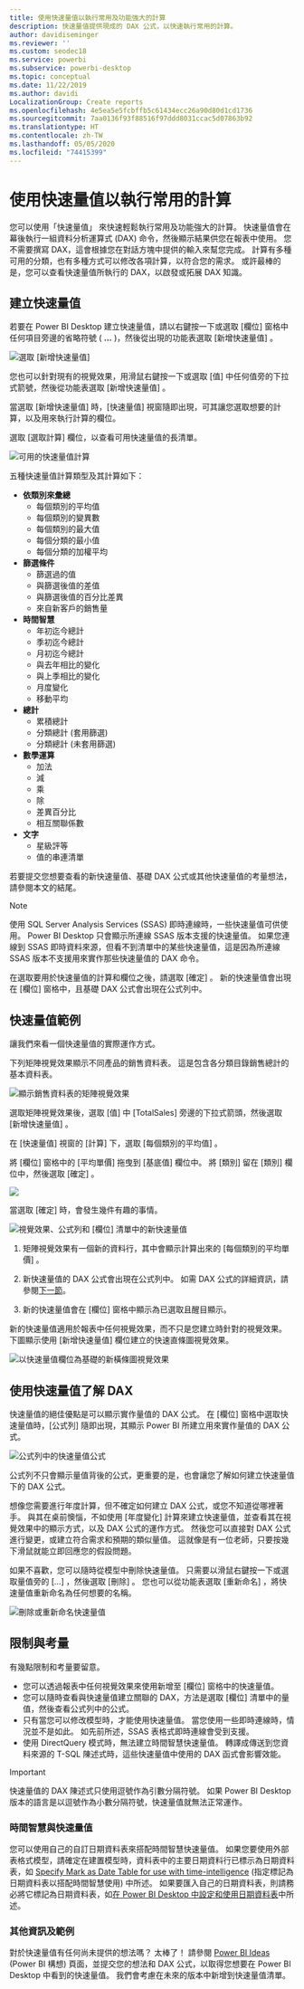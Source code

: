 ```yaml
---
title: 使用快速量值以執行常用及功能強大的計算
description: 快速量值提供現成的 DAX 公式，以快速執行常用的計算。
author: davidiseminger
ms.reviewer: ''
ms.custom: seodec18
ms.service: powerbi
ms.subservice: powerbi-desktop
ms.topic: conceptual
ms.date: 11/22/2019
ms.author: davidi
LocalizationGroup: Create reports
ms.openlocfilehash: 4e5ea5e5fcbffb5c61434ecc26a90d80d1cd1736
ms.sourcegitcommit: 7aa0136f93f88516f97ddd8031ccac5d07863b92
ms.translationtype: HT
ms.contentlocale: zh-TW
ms.lasthandoff: 05/05/2020
ms.locfileid: "74415399"
---
```

# <a name="use-quick-measures-for-common-calculations"></a>使用快速量值以執行常用的計算
您可以使用「快速量值」  來快速輕鬆執行常用及功能強大的計算。 快速量值會在幕後執行一組資料分析運算式 (DAX) 命令，然後顯示結果供您在報表中使用。 您不需要撰寫 DAX，這會根據您在對話方塊中提供的輸入來幫您完成。 計算有多種可用的分類，也有多種方式可以修改各項計算，以符合您的需求。 或許最棒的是，您可以查看快速量值所執行的 DAX，以啟發或拓展 DAX 知識。

## <a name="create-a-quick-measure"></a>建立快速量值

若要在 Power BI Desktop 建立快速量值，請以右鍵按一下或選取 [欄位]  窗格中任何項目旁邊的省略符號 ( **...** )，然後從出現的功能表選取 [新增快速量值]  。 

![選取 [新增快速量值]](media/desktop-quick-measures/quick-measures_01.png)

您也可以針對現有的視覺效果，用滑鼠右鍵按一下或選取 [值]  中任何值旁的下拉式箭號，然後從功能表選取 [新增快速量值]  。 

當選取 [新增快速量值]  時，[快速量值]  視窗隨即出現，可其讓您選取想要的計算，以及用來執行計算的欄位。 

選取 [選取計算]  欄位，以查看可用快速量值的長清單。 

![可用的快速量值計算](media/desktop-quick-measures/quick-measures_04.png)

五種快速量值計算類型及其計算如下：

* **依類別來彙總**
  * 每個類別的平均值
  * 每個類別的變異數
  * 每個類別的最大值
  * 每個分類的最小值
  * 每個分類的加權平均
* **篩選條件**
  * 篩選過的值
  * 與篩選後值的差值
  * 與篩選後值的百分比差異
  * 來自新客戶的銷售量
* **時間智慧**
  * 年初迄今總計
  * 季初迄今總計
  * 月初迄今總計
  * 與去年相比的變化
  * 與上季相比的變化
  * 月度變化
  * 移動平均
* **總計**
  * 累積總計
  * 分類總計 (套用篩選)
  * 分類總計 (未套用篩選)
* **數學運算**
  * 加法
  * 減
  * 乘
  * 除
  * 差異百分比
  * 相互關聯係數
* **文字**
  * 星級評等
  * 值的串連清單

若要提交您想要查看的新快速量值、基礎 DAX 公式或其他快速量值的考量想法，請參閱本文的結尾。

> [!NOTE]
> 使用 SQL Server Analysis Services (SSAS) 即時連線時，一些快速量值可供使用。 Power BI Desktop 只會顯示所連線 SSAS 版本支援的快速量值。 如果您連線到 SSAS 即時資料來源，但看不到清單中的某些快速量值，這是因為所連線 SSAS 版本不支援用來實作那些快速量值的 DAX 命令。

在選取要用於快速量值的計算和欄位之後，請選取 [確定]  。 新的快速量值會出現在 [欄位]  窗格中，且基礎 DAX 公式會出現在公式列中。 

## <a name="quick-measure-example"></a>快速量值範例
讓我們來看一個快速量值的實際運作方式。

下列矩陣視覺效果顯示不同產品的銷售資料表。 這是包含各分類目錄銷售總計的基本資料表。

![顯示銷售資料表的矩陣視覺效果](media/desktop-quick-measures/quick-measures_05.png)

選取矩陣視覺效果後，選取 [值]  中 [TotalSales]  旁邊的下拉式箭頭，然後選取 [新增快速量值]  。 

在 [快速量值]  視窗的 [計算]  下，選取 [每個類別的平均值]  。 

將 [欄位]  窗格中的 [平均單價]  拖曳到 [基底值]  欄位中。 將 [類別]  留在 [類別]  欄位中，然後選取 [確定]  。 

![](media/desktop-quick-measures/quick-measures_06.png)

當選取 [確定]  時，會發生幾件有趣的事情。

![視覺效果、公式列和 [欄位] 清單中的新快速量值](media/desktop-quick-measures/quick-measures_07.png)

1. 矩陣視覺效果有一個新的資料行，其中會顯示計算出來的 [每個類別的平均單價]  。
   
2. 新快速量值的 DAX 公式會出現在公式列中。 如需 DAX 公式的詳細資訊，請參閱[下一節](#learn-dax-by-using-quick-measures)。
   
3. 新的快速量值會在 [欄位]  窗格中顯示為已選取且醒目顯示。 

新的快速量值適用於報表中任何視覺效果，而不只是您建立時針對的視覺效果。 下圖顯示使用 [新增快速量值] 欄位建立的快速直條圖視覺效果。

![以快速量值欄位為基礎的新橫條圖視覺效果](media/desktop-quick-measures/quick-measures_09.png)

## <a name="learn-dax-by-using-quick-measures"></a>使用快速量值了解 DAX
快速量值的絕佳優點是可以顯示實作量值的 DAX 公式。 在 [欄位]  窗格中選取快速量值時，[公式列]  隨即出現，其顯示 Power BI 所建立用來實作量值的 DAX 公式。

![公式列中的快速量值公式](media/desktop-quick-measures/quick-measures_10.png)

公式列不只會顯示量值背後的公式，更重要的是，也會讓您了解如何建立快速量值下的 DAX 公式。

想像您需要進行年度計算，但不確定如何建立 DAX 公式，或您不知道從哪裡著手。 與其在桌前懊惱，不如使用 [年度變化]  計算來建立快速量值，並查看其在視覺效果中的顯示方式，以及 DAX 公式的運作方式。 然後您可以直接對 DAX 公式進行變更，或建立符合需求和預期的類似量值。 這就像是有一位老師，只要按幾下滑鼠就能立即回應您的假設問題。 

如果不喜歡，您可以隨時從模型中刪除快速量值。 只需要以滑鼠右鍵按一下或選取量值旁的 [...]  ，然後選取 [刪除]  。 您也可以從功能表選取 [重新命名]  ，將快速量值重新命名為任何想要的名稱。 

![刪除或重新命名快速量值](media/desktop-quick-measures/quick-measures_11.png)

## <a name="limitations-and-considerations"></a>限制與考量
有幾點限制和考量要留意。

- 您可以透過報表中任何視覺效果來使用新增至 [欄位]  窗格中的快速量值。
- 您可以隨時查看與快速量值建立關聯的 DAX，方法是選取 [欄位]  清單中的量值，然後查看公式列中的公式。
- 只有當您可以修改模型時，才能使用快速量值。 當您使用一些即時連線時，情況並不是如此。 如先前所述，SSAS 表格式即時連線會受到支援。
- 使用 DirectQuery 模式時，無法建立時間智慧快速量值。 轉譯成傳送到您資料來源的 T-SQL 陳述式時，這些快速量值中使用的 DAX 函式會影響效能。

> [!IMPORTANT]
> 快速量值的 DAX 陳述式只使用逗號作為引數分隔符號。 如果 Power BI Desktop 版本的語言是以逗號作為小數分隔符號，快速量值就無法正常運作。

### <a name="time-intelligence-and-quick-measures"></a>時間智慧與快速量值
您可以使用自己的自訂日期資料表來搭配時間智慧快速量值。 如果您要使用外部表格式模型，請確定在建置模型時，資料表中的主要日期資料行已標示為日期資料表，如 [Specify Mark as Date Table for use with time-intelligence](https://docs.microsoft.com/sql/analysis-services/tabular-models/specify-mark-as-date-table-for-use-with-time-intelligence-ssas-tabular) (指定標記為日期資料表以搭配時間智慧使用) 中所述。 如果要匯入自己的日期資料表，則請務必將它標記為日期資料表，如[在 Power BI Desktop 中設定和使用日期資料表](desktop-date-tables.md)中所述。

### <a name="additional-information-and-examples"></a>其他資訊及範例
對於快速量值有任何尚未提供的想法嗎？ 太棒了！ 請參閱 [Power BI Ideas](https://go.microsoft.com/fwlink/?linkid=842906) (Power BI 構想) 頁面，並提交您的想法和 DAX 公式，以取得您想要在 Power BI Desktop 中看到的快速量值。 我們會考慮在未來的版本中新增到快速量值清單。

